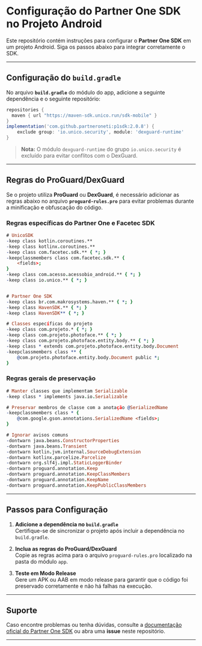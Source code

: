 
# Configuração do Partner One SDK no Projeto Android

Este repositório contém instruções para configurar o **Partner One SDK** em um projeto Android. Siga os passos abaixo para integrar corretamente o SDK.

---

## Configuração do `build.gradle`

No arquivo **`build.gradle`** do módulo do app, adicione a seguinte dependência e o seguinte repositório:

```gradle
repositories {
  maven { url "https://maven-sdk.unico.run/sdk-mobile" }
}
implementation('com.github.partneroneti:p1sdk:2.0.8') {
    exclude group: 'io.unico.security', module: 'dexguard-runtime'
}
```

> **Nota:** O módulo `dexguard-runtime` do grupo `io.unico.security` é excluído para evitar conflitos com o DexGuard.

---

## Regras do ProGuard/DexGuard

Se o projeto utiliza **ProGuard** ou **DexGuard**, é necessário adicionar as regras abaixo no arquivo **`proguard-rules.pro`** para evitar problemas durante a minificação e obfuscação do código.

### Regras específicas do Partner One e Facetec SDK
```pro
# UnicoSDK
-keep class kotlin.coroutines.**
-keep class kotlinx.coroutines.**
-keep class com.facetec.sdk.** { *; }
-keepclassmembers class com.facetec.sdk.** {
    <fields>;
}
-keep class com.acesso.acessobio_android.** { *; }
-keep class io.unico.** { *; }


# Partner One SDK
-keep class br.com.makrosystems.haven.** { *; }
-keep class HavenSDK.** { *; }
-keep class HavenSDK** { *; }

# Classes específicas do projeto
-keep class com.projeto.* { *; }
-keep class com.projeto.photoface.** { *; }
-keep class com.projeto.photoface.entity.body.** { *; }
-keep class * extends com.projeto.photoface.entity.body.Document
-keepclassmembers class ** {
    @com.projeto.photoface.entity.body.Document public *;
}
```

### Regras gerais de preservação
```pro
# Manter classes que implementam Serializable
-keep class * implements java.io.Serializable

# Preservar membros de classe com a anotação @SerializedName
-keepclassmembers class * {
    @com.google.gson.annotations.SerializedName <fields>;
}

# Ignorar avisos comuns
-dontwarn java.beans.ConstructorProperties
-dontwarn java.beans.Transient
-dontwarn kotlin.jvm.internal.SourceDebugExtension
-dontwarn kotlinx.parcelize.Parcelize
-dontwarn org.slf4j.impl.StaticLoggerBinder
-dontwarn proguard.annotation.Keep
-dontwarn proguard.annotation.KeepClassMembers
-dontwarn proguard.annotation.KeepName
-dontwarn proguard.annotation.KeepPublicClassMembers
```

---

## Passos para Configuração

1. **Adicione a dependência no `build.gradle`**  
   Certifique-se de sincronizar o projeto após incluir a dependência no `build.gradle`.

2. **Inclua as regras do ProGuard/DexGuard**  
   Copie as regras acima para o arquivo `proguard-rules.pro` localizado na pasta do módulo `app`.

3. **Teste em Modo Release**  
   Gere um APK ou AAB em modo release para garantir que o código foi preservado corretamente e não há falhas na execução.

---

## Suporte

Caso encontre problemas ou tenha dúvidas, consulte a [documentação oficial do Partner One SDK](https://github.com/partneroneti/p1sdk) ou abra uma **issue** neste repositório.

---
